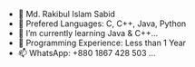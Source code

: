 - 👋 Md. Rakibul Islam Sabid
- 👀 Prefered Languages: C, C++, Java, Python
- 🌱 I’m currently learning Java & C++...
- 🦖 Programming Experience: Less than 1 Year
- 📫 WhatsApp: +880 1867 428 503 ...

<!---
sabid179/sabid179 is a ✨ special ✨ repository because its `README.md` (this file) appears on your GitHub profile.
You can click the Preview link to take a look at your changes.
--->
